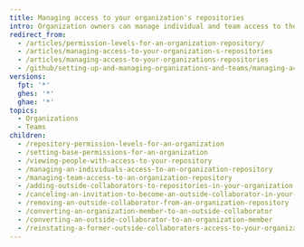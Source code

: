 ```yaml
---
title: Managing access to your organization's repositories
intro: Organization owners can manage individual and team access to the organization's repositories. Team maintainers can also manage a team's repository access.
redirect_from:
  - /articles/permission-levels-for-an-organization-repository/
  - /articles/managing-access-to-your-organization-s-repositories
  - /articles/managing-access-to-your-organizations-repositories
  - /github/setting-up-and-managing-organizations-and-teams/managing-access-to-your-organizations-repositories
versions:
  fpt: '*'
  ghes: '*'
  ghae: '*'
topics:
  - Organizations
  - Teams
children:
  - /repository-permission-levels-for-an-organization
  - /setting-base-permissions-for-an-organization
  - /viewing-people-with-access-to-your-repository
  - /managing-an-individuals-access-to-an-organization-repository
  - /managing-team-access-to-an-organization-repository
  - /adding-outside-collaborators-to-repositories-in-your-organization
  - /canceling-an-invitation-to-become-an-outside-collaborator-in-your-organization
  - /removing-an-outside-collaborator-from-an-organization-repository
  - /converting-an-organization-member-to-an-outside-collaborator
  - /converting-an-outside-collaborator-to-an-organization-member
  - /reinstating-a-former-outside-collaborators-access-to-your-organization
---
```


